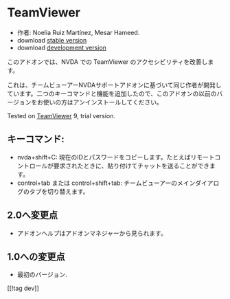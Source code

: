 # TeamViewer #

*	作者: Noelia Ruiz Martínez, Mesar Hameed.
*	download [stable version][1]
*	download [development version][2]

このアドオンでは、NVDA での TeamViewer のアクセシビリティを改善します。

これは、チームビューアーNVDAサポートアドオンに基づいて同じ作者が開発しています。二つのキーコマンドと機能を追加したので、このアドオンの以前のバージョンをお使いの方はアンインストールしてください。

Tested on [TeamViewer][3] 9, trial version.

## キーコマンド: ##

*	nvda+shift+C:
  現在のIDとパスワードをコピーします。たとえばリモートコントロールが要求されたときに、貼り付けてチャットを送ることができます。
*	control+tab または control+shift+tab: チームビューアーのメインダイアログのタブを切り替えます。

## 2.0へ変更点 ##
*	 アドオンヘルプはアドオンマネジャーから見られます。

## 1.0への変更点 ##
*	 最初のバージョン.

[[!tag dev]]

[1]: https://addons.nvda-project.org/files/get.php?file=tv

[2]: https://addons.nvda-project.org/files/get.php?file=tv-dev

[3]: http://www.teamviewer.com
